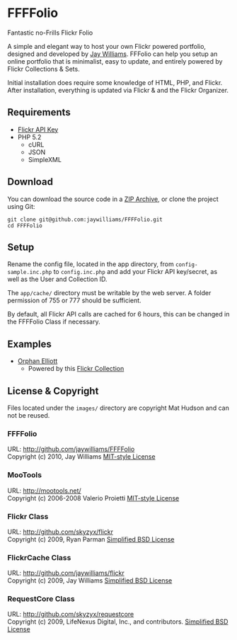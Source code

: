 # FFFFolio

Fantastic no-Frills Flickr Folio

A simple and elegant way to host your own Flickr powered portfolio, designed and developed by [Jay Williams](http://myd3.com/).
FFFolio can help you setup an online portfolio that is minimalist, easy to update, and entirely powered by Flickr Collections & Sets.

Initial installation does require some knowledge of HTML, PHP, and Flickr. After installation, everything is updated via Flickr & and the Flickr Organizer.

## Requirements

* [Flickr API Key](http://www.flickr.com/services/apps/create/apply)
* PHP 5.2
	* cURL
	* JSON
	* SimpleXML

## Download

You can download the source code in a [ZIP Archive](http://github.com/jaywilliams/FFFFolio/zipball/master), or clone the project using Git:

	git clone git@github.com:jaywilliams/FFFFolio.git
	cd FFFFolio

## Setup

Rename the config file, located in the app directory, from `config-sample.inc.php` to `config.inc.php` and add your Flickr API key/secret, as well as the User and Collection ID.

The `app/cache/` directory must be writable by the web server. A folder permission of 755 or 777 should be sufficient.

By default, all Flickr API calls are cached for 6 hours, this can be changed in the FFFFolio Class if necessary.

## Examples

* [Orphan Elliott](http://orphanelliott.com/)
	* Powered by this [Flickr Collection](http://www.flickr.com/photos/prismkiller/collections/72157623399341629/) 

## License & Copyright

Files located under the `images/` directory are copyright Mat Hudson and can not be reused.

### FFFFolio

URL: <http://github.com/jaywilliams/FFFFolio>  
Copyright (c) 2010, Jay Williams [MIT-style License](http://www.opensource.org/licenses/mit-license.php)

### MooTools

URL: <http://mootools.net/>  
Copyright (c) 2006-2008 Valerio Proietti [MIT-style License](http://www.opensource.org/licenses/mit-license.php)

### Flickr Class

URL: <http://github.com/skyzyx/flickr>  
Copyright (c) 2009, Ryan Parman [Simplified BSD License](http://opensource.org/licenses/bsd-license.php)

### FlickrCache Class

URL: <http://github.com/jaywilliams/flickr>  
Copyright (c) 2009, Jay Williams [Simplified BSD License](http://opensource.org/licenses/bsd-license.php)

### RequestCore Class

URL: <http://github.com/skyzyx/requestcore>  
Copyright (c) 2009, LifeNexus Digital, Inc., and contributors. [Simplified BSD License](http://opensource.org/licenses/bsd-license.php)
